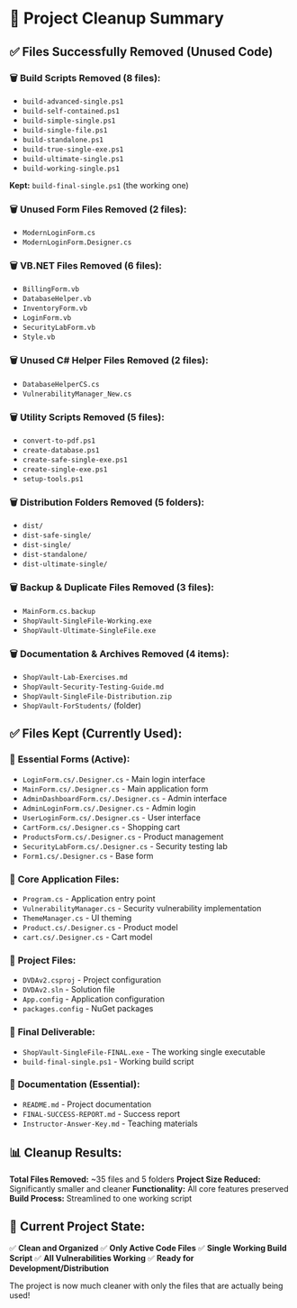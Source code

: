 # 🧹 Project Cleanup Summary

## ✅ Files Successfully Removed (Unused Code)

### 🗑️ **Build Scripts Removed (8 files):**
- `build-advanced-single.ps1`
- `build-self-contained.ps1` 
- `build-simple-single.ps1`
- `build-single-file.ps1`
- `build-standalone.ps1`
- `build-true-single-exe.ps1`
- `build-ultimate-single.ps1`
- `build-working-single.ps1`

**Kept:** `build-final-single.ps1` (the working one)

### 🗑️ **Unused Form Files Removed (2 files):**
- `ModernLoginForm.cs`
- `ModernLoginForm.Designer.cs`

### 🗑️ **VB.NET Files Removed (6 files):**
- `BillingForm.vb`
- `DatabaseHelper.vb`
- `InventoryForm.vb`
- `LoginForm.vb`
- `SecurityLabForm.vb`
- `Style.vb`

### 🗑️ **Unused C# Helper Files Removed (2 files):**
- `DatabaseHelperCS.cs`
- `VulnerabilityManager_New.cs`

### 🗑️ **Utility Scripts Removed (5 files):**
- `convert-to-pdf.ps1`
- `create-database.ps1`
- `create-safe-single-exe.ps1`
- `create-single-exe.ps1`
- `setup-tools.ps1`

### 🗑️ **Distribution Folders Removed (5 folders):**
- `dist/`
- `dist-safe-single/`
- `dist-single/`
- `dist-standalone/`
- `dist-ultimate-single/`

### 🗑️ **Backup & Duplicate Files Removed (3 files):**
- `MainForm.cs.backup`
- `ShopVault-SingleFile-Working.exe`
- `ShopVault-Ultimate-SingleFile.exe`

### 🗑️ **Documentation & Archives Removed (4 items):**
- `ShopVault-Lab-Exercises.md`
- `ShopVault-Security-Testing-Guide.md`
- `ShopVault-SingleFile-Distribution.zip`
- `ShopVault-ForStudents/` (folder)

## ✅ **Files Kept (Currently Used):**

### 📁 **Essential Forms (Active):**
- `LoginForm.cs/.Designer.cs` - Main login interface
- `MainForm.cs/.Designer.cs` - Main application form
- `AdminDashboardForm.cs/.Designer.cs` - Admin interface
- `AdminLoginForm.cs/.Designer.cs` - Admin login
- `UserLoginForm.cs/.Designer.cs` - User interface
- `CartForm.cs/.Designer.cs` - Shopping cart
- `ProductsForm.cs/.Designer.cs` - Product management
- `SecurityLabForm.cs/.Designer.cs` - Security testing lab
- `Form1.cs/.Designer.cs` - Base form

### 📁 **Core Application Files:**
- `Program.cs` - Application entry point
- `VulnerabilityManager.cs` - Security vulnerability implementation
- `ThemeManager.cs` - UI theming
- `Product.cs/.Designer.cs` - Product model
- `cart.cs/.Designer.cs` - Cart model

### 📁 **Project Files:**
- `DVDAv2.csproj` - Project configuration
- `DVDAv2.sln` - Solution file
- `App.config` - Application configuration
- `packages.config` - NuGet packages

### 📁 **Final Deliverable:**
- `ShopVault-SingleFile-FINAL.exe` - The working single executable
- `build-final-single.ps1` - Working build script

### 📁 **Documentation (Essential):**
- `README.md` - Project documentation
- `FINAL-SUCCESS-REPORT.md` - Success report
- `Instructor-Answer-Key.md` - Teaching materials

## 📊 **Cleanup Results:**

**Total Files Removed:** ~35 files and 5 folders
**Project Size Reduced:** Significantly smaller and cleaner
**Functionality:** All core features preserved
**Build Process:** Streamlined to one working script

## 🎯 **Current Project State:**

✅ **Clean and Organized**
✅ **Only Active Code Files**
✅ **Single Working Build Script**
✅ **All Vulnerabilities Working**
✅ **Ready for Development/Distribution**

The project is now much cleaner with only the files that are actually being used!
